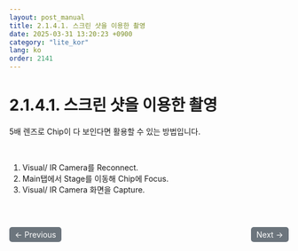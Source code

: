 ```yaml
---
layout: post_manual
title: 2.1.4.1.	스크린 샷을 이용한 촬영
date: 2025-03-31 13:20:23 +0900
category: "lite_kor"
lang: ko
order: 2141
---
```


# 2.1.4.1.	스크린 샷을 이용한 촬영

5배 렌즈로 Chip이 다 보인다면 활용할 수 있는 방법입니다.

<br/> <!-- 한줄 띄기 -->

1.	Visual/ IR Camera를 Reconnect.
2.	Main탭에서 Stage를 이동해 Chip에 Focus.
3.	Visual/ IR Camera 화면을 Capture.

<!-- 이전/다음 페이지 버튼 -->
<br/>
<br/>
<div style="display: flex; justify-content: space-between; align-items: center; margin-top: 10;">
  <!-- 이전 페이지 버튼 -->
  <a href="/manuals/manuals_lite_kor/Chapter 2/Chapter 2-1-4/" class="btn btn-primary" style="display: inline-block; padding: 5px 10px; background-color: #6c757d; color: white; text-decoration: none; border-radius: 5px;">
    ← Previous
  </a>

  <!-- 다음 페이지 버튼 -->
  <a href="/manuals/manuals_lite_kor/Chapter 2/Chapter 2-1-4-2/" class="btn btn-primary" style="display: inline-block; padding: 5px 10px; background-color: #6c757d; color: white; text-decoration: none; border-radius: 5px;">
    Next →
  </a>
</div>